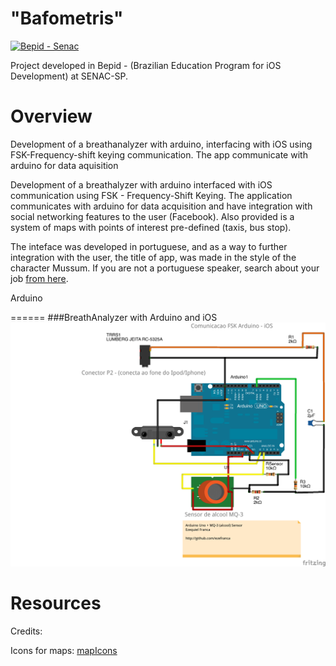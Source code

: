 "Bafometris"
==============
[![Bepid - Senac](https://raw.github.com/ezefranca/bepid-senac-sp/master/Segundo%20projeto/logo.png)](https://github.com/ezefranca/iBafometro) 

Project developed in Bepid - (Brazilian Education Program for iOS Development) at SENAC-SP.

Overview
======

Development of a breathanalyzer with arduino, interfacing with iOS using FSK-Frequency-shift keying communication. The app communicate with arduino for data aquisition

Development of a breathalyzer with arduino interfaced with iOS communication using FSK - Frequency-Shift Keying. The application communicates with arduino for data acquisition and have integration with social networking features to the user (Facebook). Also provided is a system of maps with points of interest pre-defined (taxis, bus stop).

The inteface was developed in portuguese, and as a way to further integration with the user, the title of app, was made in the style of the character Mussum. If you are not a portuguese speaker, search about your job [from here](http://en.wikipedia.org/wiki/Mussum). 


Arduino

======
###BreathAnalyzer with Arduino and iOS
![](https://raw.githubusercontent.com/ezefranca/iBafometro/master/iBafometro/arduino/bafometro.png)

Resources
=======

Credits:

Icons for maps: [mapIcons](http://mapicons.nicolasmollet.com/)

